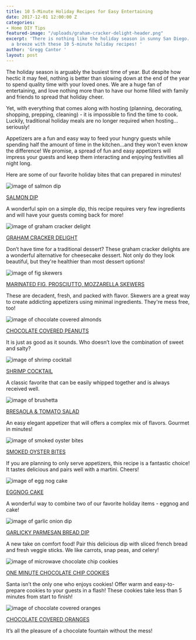 ```yaml
---
title: 10 5-Minute Holiday Recipes for Easy Entertaining
date: 2017-12-01 12:00:00 Z
categories:
- Home DIY Tips
featured-image: "/uploads/graham-cracker-delight-header.png"
excerpt: 'There is nothing like the holiday season in sunny San Diego. Keep hosting
  a breeze with these 10 5-minute holiday recipes! '
author: 'Gregg Cantor '
layout: post
---
```


The holiday season is arguably the busiest time of year. But despite how hectic it may feel, nothing is better than slowing down at the end of the year to spend quality time with your loved ones. We are a huge fan of entertaining, and love nothing more than to have our home filled with family and friends to spread that holiday cheer.

Yet, with everything that comes along with hosting (planning, decorating, shopping, prepping, cleaning)  - it is impossible to find the time to cook. Luckily, traditional holiday meals are no longer required when hosting...  seriously!

Appetizers are a fun and easy way to feed your hungry guests while spending half the amount of time in the kitchen...and they won't even know the difference! We promise, a spread of fun and easy appetizers will impress your guests and keep them interacting and enjoying festivities all night long.

Here are some of our favorite holiday bites that can prepared in minutes!

![image of salmon dip](/uploads/salmon-dip.jpg "Salmon Dip")

[SALMON DIP](http://www.geniuskitchen.com/recipe/salmon-dip-105905)

A wonderful spin on a simple dip, this recipe requires very few ingredients and will have your guests coming back for more!

![image of graham cracker delight](/uploads/graham-cracker-delight.jpg "Graham Cracker Delight")

[GRAHAM CRACKER DELIGHT](http://www.geniuskitchen.com/recipe/quot-its-that-easy-quot-graham-cracker-delight-328250)

Don’t have time for a traditional dessert? These graham cracker delights are a wonderful alternative for cheesecake dessert. Not only do they look beautiful, but they're healthier than most dessert options!

![image of fig skewers](/uploads/fig-skewer.jpg "Fig Skewers")

[MARINATED FIG, PROSCIUTTO, MOZZARELLA SKEWERS](https://www.bbcgoodfood.com/recipes/1601/marinated-figs-with-prosciutto-mozzarella-and-basi)

These are decadent, fresh, and packed with flavor. Skewers are a great way to create addicting appetizers using minimal ingredients. They're mess free, too!

![image of chocolate covered almonds](/uploads/chocolate-covered-almonds.jpg "Chocolate Covered Almonds")

[CHOCOLATE COVERED PEANUTS](http://www.geniuskitchen.com/recipe/lisas-homemade-chocolate-covered-peanuts-112327)

It is just as good as it sounds. Who doesn’t love the combination of sweet and salty?

![image of shrimp cocktail](/uploads/shrimp-cocktail.jpg "Shrimp Cocktail")

[SHRIMP COCKTAIL](http://www.geniuskitchen.com/recipe/shrimp-cocktail-316663)

A classic favorite that can be easily whipped together and is always received well.

![image of brushetta](/uploads/bruschetta.jpg "Bruschetta")

[BRESAOLA & TOMATO SALAD](http://www.geniuskitchen.com/recipe/bresaola-and-tomato-salad-411390)

An easy elegant appetizer that will offers a complex mix of flavors. Gourmet in minutes!

![image of smoked oyster bites](/uploads/smoked-oyster-bites.jpg "Smoked Oyster Bites")

[SMOKED OYSTER BITES](http://www.geniuskitchen.com/recipe/boomettes-smoked-oysters-appetizers-341560)

If you are planning to only serve appetizers, this recipe is a fantastic choice! It tastes delicious and pairs well with a martini. Cheers!

![image of egg nog cake](/uploads/egg-nog-cake.jpg "Egg Nog Cake")

[EGGNOG CAKE](http://www.geniuskitchen.com/recipe/eggnog-cake-367246)

A wonderful way to combine two of our favorite holiday items - eggnog and cake!

![image of garlic onion dip](/uploads/garlic-onion-dip.jpg "Garlic Onion Dip")

[GARLICKY PARMESAN BREAD DIP](http://www.geniuskitchen.com/recipe/garlicky-parmesan-bread-dip-450138)

A new take on comfort food! Pair this delicious dip with sliced french bread and fresh veggie sticks. We like carrots, snap peas, and celery!

![image of microwave chocolate chip cookies](/uploads/microwave-chocolate-chip-cookie.jpg "Microwave Chocolate Chip Cookie")

[ONE MINUTE CHOCOLATE CHIP COOKIES](http://www.prettyprudent.com/2012/04/entertaining-food/one-minuteone-cookie-how-to-make-a-single-microwave-chocolate-chip-cookie-in-a-minute/)

Santa isn’t the only one who enjoys cookies! Offer warm and easy-to-prepare cookies to your guests in a flash! These cookies take less than 5 minutes from start to finish!

![image of chocolate covered oranges](/uploads/chocolate-covered-oranges.jpg "Chocolate Covered Oranges")

[CHOCOLATE COVERED ORANGES](http://www.geniuskitchen.com/recipe/chocolate-covered-oranges-85455)

It’s all the pleasure of a chocolate fountain without the mess!
